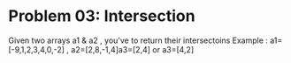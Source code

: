 # Problem 03: Intersection

Given two arrays a1 & a2 , you've to return their intersectoins Example :
a1=[-9,1,2,3,4,0,-2] , a2=[2,8,-1,4]a3=[2,4] or a3=[4,2]